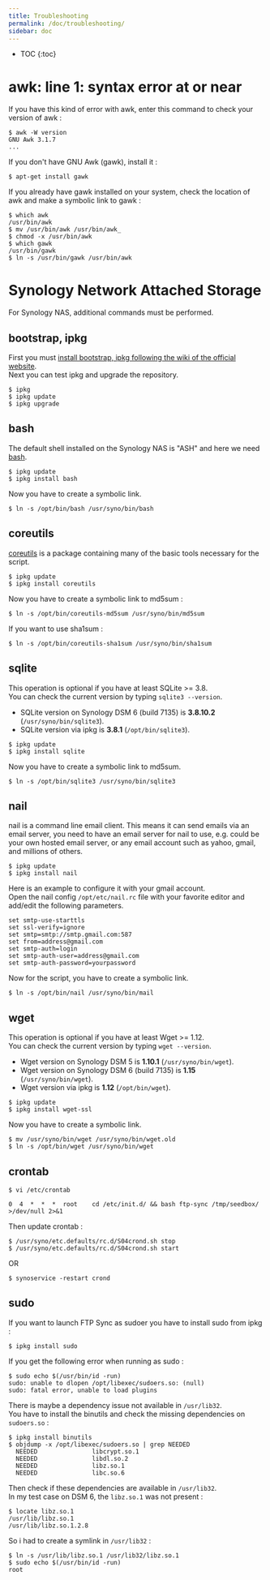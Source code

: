 ```yaml
---
title: Troubleshooting
permalink: /doc/troubleshooting/
sidebar: doc
---
```


* TOC
{:toc}

# awk: line 1: syntax error at or near

If you have this kind of error with awk, enter this command to check your version of awk :

```console
$ awk -W version
GNU Awk 3.1.7
...
```

If you don't have GNU Awk (gawk), install it :

```console
$ apt-get install gawk
```

If you already have gawk installed on your system, check the location of awk and make a symbolic link to gawk :

```console
$ which awk
/usr/bin/awk
$ mv /usr/bin/awk /usr/bin/awk_
$ chmod -x /usr/bin/awk
$ which gawk
/usr/bin/gawk
$ ln -s /usr/bin/gawk /usr/bin/awk
```

# Synology Network Attached Storage

For Synology NAS, additional commands must be performed.

## bootstrap, ipkg

First you must [install bootstrap, ipkg following the wiki of the official website](http://forum.synology.com/wiki/index.php/Overview_on_modifying_the_Synology_Server,_bootstrap,_ipkg_etc#How_to_install_ipkg).<br />
Next you can test ipkg and upgrade the repository.

```console
$ ipkg
$ ipkg update
$ ipkg upgrade
```

## bash

The default shell installed on the Synology NAS is "ASH" and here we need [bash](http://en.wikipedia.org/wiki/Bash_%28Unix_shell%29).

```console
$ ipkg update
$ ipkg install bash
```

Now you have to create a symbolic link.

```console
$ ln -s /opt/bin/bash /usr/syno/bin/bash
```

## coreutils

[coreutils](http://en.wikipedia.org/wiki/GNU_Core_Utilities) is a package containing many of the basic tools necessary for the script.

```console
$ ipkg update
$ ipkg install coreutils
```

Now you have to create a symbolic link to md5sum :

```console
$ ln -s /opt/bin/coreutils-md5sum /usr/syno/bin/md5sum
```

If you want to use sha1sum :

```console
$ ln -s /opt/bin/coreutils-sha1sum /usr/syno/bin/sha1sum
```

## sqlite

This operation is optional if you have at least SQLite >= 3.8.<br />
You can check the current version by typing `sqlite3 --version`.

* SQLite version on Synology DSM 6 (build 7135) is **3.8.10.2** (`/usr/syno/bin/sqlite3`).
* SQLite version via ipkg is **3.8.1** (`/opt/bin/sqlite3`).

```console
$ ipkg update
$ ipkg install sqlite
```

Now you have to create a symbolic link to md5sum.

```console
$ ln -s /opt/bin/sqlite3 /usr/syno/bin/sqlite3
```

## nail

nail is a command line email client. This means it can send emails via an email server, you need to have an email server for nail to use, e.g. could be your own hosted email server, or any email account such as yahoo, gmail, and millions of others.

```console
$ ipkg update
$ ipkg install nail
```

Here is an example to configure it with your gmail account.<br />
Open the nail config `/opt/etc/nail.rc` file with your favorite editor and add/edit the following parameters.

```console
set smtp-use-starttls
set ssl-verify=ignore
set smtp=smtp://smtp.gmail.com:587
set from=address@gmail.com
set smtp-auth=login
set smtp-auth-user=address@gmail.com
set smtp-auth-password=yourpassword
```

Now for the script, you have to create a symbolic link.

```console
$ ln -s /opt/bin/nail /usr/syno/bin/mail
```

## wget

This operation is optional if you have at least Wget >= 1.12.<br />
You can check the current version by typing `wget --version`.

* Wget version on Synology DSM 5 is **1.10.1** (`/usr/syno/bin/wget`).
* Wget version on Synology DSM 6 (build 7135) is **1.15** (`/usr/syno/bin/wget`).
* Wget version via ipkg is **1.12** (`/opt/bin/wget`).

```console
$ ipkg update
$ ipkg install wget-ssl
```

Now you have to create a symbolic link.

```console
$ mv /usr/syno/bin/wget /usr/syno/bin/wget.old
$ ln -s /opt/bin/wget /usr/syno/bin/wget
```

## crontab

```console
$ vi /etc/crontab
```

```console
0  4  *  *  *  root    cd /etc/init.d/ && bash ftp-sync /tmp/seedbox/ >/dev/null 2>&1
```

Then update crontab :

```console
$ /usr/syno/etc.defaults/rc.d/S04crond.sh stop
$ /usr/syno/etc.defaults/rc.d/S04crond.sh start
```

OR

```console
$ synoservice -restart crond
```

## sudo

If you want to launch FTP Sync as sudoer you have to install sudo from ipkg :

```console
$ ipkg install sudo
```

If you get the following error when running as sudo :

```
$ sudo echo $(/usr/bin/id -run)
sudo: unable to dlopen /opt/libexec/sudoers.so: (null)
sudo: fatal error, unable to load plugins
```

There is maybe a dependency issue not available in `/usr/lib32`.<br />
You have to install the binutils and check the missing dependencies on `sudoers.so` :

```
$ ipkg install binutils
$ objdump -x /opt/libexec/sudoers.so | grep NEEDED
  NEEDED               libcrypt.so.1
  NEEDED               libdl.so.2
  NEEDED               libz.so.1
  NEEDED               libc.so.6
```

Then check if these dependencies are available in `/usr/lib32`.<br />
In my test case on DSM 6, the `libz.so.1` was not present :

```
$ locate libz.so.1
/usr/lib/libz.so.1
/usr/lib/libz.so.1.2.8
```

So i had to create a symlink in `/usr/lib32` :

```
$ ln -s /usr/lib/libz.so.1 /usr/lib32/libz.so.1
$ sudo echo $(/usr/bin/id -run)
root
```
